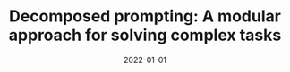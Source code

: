---
title: "Decomposed prompting: A modular approach for solving complex tasks"
collection: publications
permalink: /publication/2022-01-01-Decomposed-prompting-A-modular-approach-for-solving-complex-tasks
date: 2022-01-01
venue: 'The Eleventh International Conference on Learning Representations'
---
